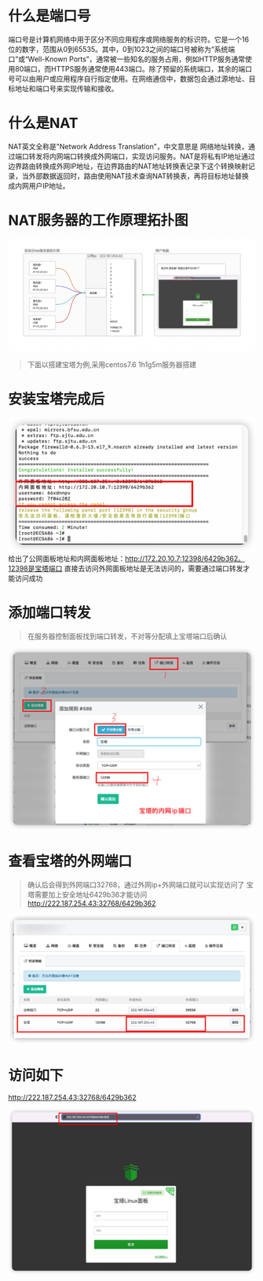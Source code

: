 
# 什么是端口号

端口号是计算机网络中用于区分不同应用程序或网络服务的标识符。它是一个16位的数字，范围从0到65535。其中，0到1023之间的端口号被称为“系统端口”或“Well-Known Ports”，通常被一些知名的服务占用，例如HTTP服务通常使用80端口，而HTTPS服务通常使用443端口。除了预留的系统端口，其余的端口号可以由用户或应用程序自行指定使用。在网络通信中，数据包会通过源地址、目标地址和端口号来实现传输和接收。

# 什么是NAT
NAT英文全称是"Network Address Translation"，中文意思是 网络地址转换，通过端口转发将内网端口转换成外网端口，实现访问服务。NAT是将私有IP地址通过边界路由转换成外网IP地址，在边界路由的NAT地址转换表记录下这个转换映射记录，当外部数据返回时，路由使用NAT技术查询NAT转换表，再将目标地址替换成内网用户IP地址。

# NAT服务器的工作原理拓扑图

![](image/6.png)
> 下面以搭建宝塔为例,采用centos7.6 1h1g5m服务器搭建

# 安装宝塔完成后

![](image/2.png)
给出了公网面板地址和内网面板地址：http://172.20.10.7:12398/6429b362。12398是宝塔端口
直接去访问外网面板地址是无法访问的，需要通过端口转发才能访问成功

# 添加端口转发

> 在服务器控制面板找到端口转发，不对等分配填上宝塔端口后确认

![](image/3.png)

# 查看宝塔的外网端口

> 确认后会得到外网端口32768，通过外网ip+外网端口就可以实现访问了
> 宝塔需要加上安全地址6429b36才能访问 http://222.187.254.43:32768/6429b362

![](image/4.png)

# 访问如下
http://222.187.254.43:32768/6429b362

![](image/5.png)